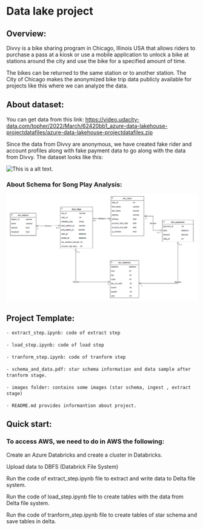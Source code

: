 # Data lake project

## Overview:
Divvy is a bike sharing program in Chicago, Illinois USA that allows riders to purchase a pass at a kiosk or use a mobile application to unlock a bike at stations around the city and use the bike for a specified amount of time. 

The bikes can be returned to the same station or to another station. The City of Chicago makes the anonymized bike trip data publicly available for projects like this where we can analyze the data.

## About dataset:
You can get data from this link: https://video.udacity-data.com/topher/2022/March/62420bb1_azure-data-lakehouse-projectdatafiles/azure-data-lakehouse-projectdatafiles.zip

Since the data from Divvy are anonymous, we have created fake rider and account profiles along with fake payment data to go along with the data from Divvy. The dataset looks like this:

![This is a alt text.](https://video.udacity-data.com/topher/2022/March/6239366d_dend-project-erd/dend-project-erd.jpeg "This is a sample image.")


### About Schema for Song Play Analysis:
![This is a alt text.](https://github.com/duongtieu101/DE_with_Azure/blob/main/4.%20Data%20lakes%20and%20Lakehouses%20with%20Spark%20and%20Azure%20Databricks/images/star_schema.PNG "This is star schema.")


## Project Template:
    - extract_step.ipynb: code of extract step

    - load_step.ipynb: code of load step

    - tranform_step.ipynb: code of tranform step
    
    - schema_and_data.pdf: star schema information and data sample after tranform stage.

    - images folder: contains some images (star schema, ingest , extract stage)

    - README.md provides informantion about project.

## Quick start:
### To access AWS, we need to do in AWS the following:
Create an Azure Databricks and create a cluster in Databricks.

Upload data to DBFS (Databrick File System)

Run the code of extract_step.ipynb file to extract and write data to Delta file system.

Run the code of load_step.ipynb file to create tables with the data from Delta file system.

Run the code of tranform_step.ipynb file to create tables of star schema and save tables in delta.




